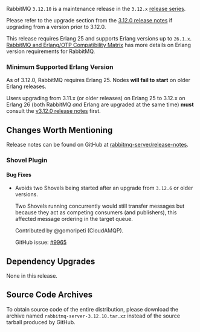 RabbitMQ `3.12.10` is a maintenance release in the `3.12.x` [release series](https://www.rabbitmq.com/versions.html).

Please refer to the upgrade section from the [3.12.0 release notes](https://github.com/rabbitmq/rabbitmq-server/releases/tag/v3.12.0)
if upgrading from a version prior to 3.12.0.

This release requires Erlang 25 and supports Erlang versions up to `26.1.x`.
[RabbitMQ and Erlang/OTP Compatibility Matrix](https://www.rabbitmq.com/which-erlang.html) has more details on
Erlang version requirements for RabbitMQ.


### Minimum Supported Erlang Version

As of 3.12.0, RabbitMQ requires Erlang 25. Nodes **will fail to start** on older Erlang releases.

Users upgrading from 3.11.x (or older releases) on Erlang 25 to 3.12.x on Erlang 26
(both RabbitMQ *and* Erlang are upgraded at the same time) **must** consult
the [v3.12.0 release notes](https://github.com/rabbitmq/rabbitmq-server/releases/tag/v3.12.0) first.


## Changes Worth Mentioning

Release notes can be found on GitHub at [rabbitmq-server/release-notes](https://github.com/rabbitmq/rabbitmq-server/tree/v3.12.x/release-notes).


### Shovel Plugin

#### Bug Fixes

 * Avoids two Shovels being started after an upgrade from `3.12.6` or older versions.

   Two Shovels running concurrently would still transfer messages but because they act as
   competing consumers (and publishers), this affected message ordering in the target queue.

   Contributed by @gomoripeti (CloudAMQP).

   GitHub issue: [#9965](https://github.com/rabbitmq/rabbitmq-server/pull/9965)


## Dependency Upgrades

None in this release.


## Source Code Archives

To obtain source code of the entire distribution, please download the archive named `rabbitmq-server-3.12.10.tar.xz`
instead of the source tarball produced by GitHub.
